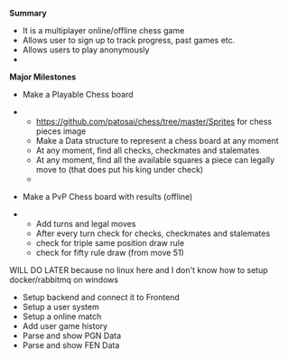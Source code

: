 **Summary**

- It is a multiplayer online/offline chess game
- Allows user to sign up to track progress, past games etc.
- Allows users to play anonymously
- 

**Major Milestones**

- Make a Playable Chess board

- - https://github.com/patosai/chess/tree/master/Sprites for chess pieces image
  - Make a Data structure to represent a chess board at any moment
  - At any moment, find all checks, checkmates and stalemates 
  - At any moment, find all the available squares a piece can legally move to (that does put his king under check)
  - 

- Make a PvP Chess board with results (offline)

- - Add turns and legal moves
  - After every turn check for checks, checkmates and stalemates
  - check for triple same position draw rule
  - check for fifty rule draw (from move 51)

WILL DO LATER because no linux here and I don't know how to setup docker/rabbitmq on windows 

- Setup backend and connect it to Frontend
- Setup a user system
- Setup a online match
- Add user game history
- Parse and show PGN Data
- Parse and show FEN Data